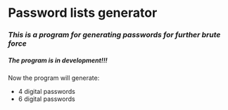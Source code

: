 # Password lists generator
### _This is a program for generating passwords for further brute force_

##### The program is in development!!!
Now the program will generate:

- 4 digital passwords
- 6 digital passwords
